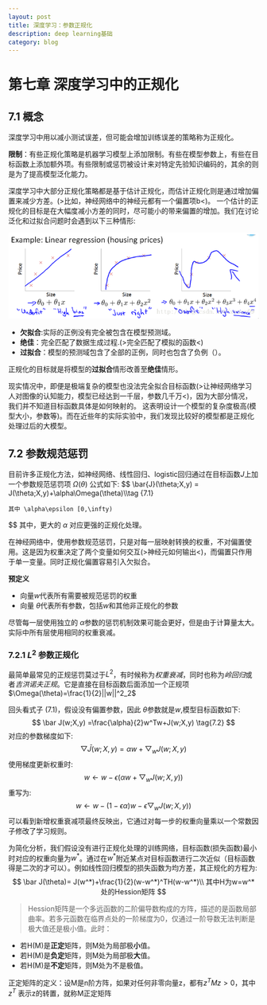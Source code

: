 ```yaml
---
layout: post
title: 深度学习：参数正规化
description: deep learning基础
category: blog
---
```


# 第七章 深度学习中的正规化
## 7.1 概念

  深度学习中用以减小测试误差，但可能会增加训练误差的策略称为正规化。

  **限制**：有些正规化策略是机器学习模型上添加限制。有些在模型参数上，有些在目标函数上添加额外项。有些限制或惩罚被设计来对特定先验知识编码的，其余的则是为了提高模型泛化能力。

  深度学习中大部分正规化策略都是基于估计正规化，而估计正规化则是通过增加偏置来减少方差。(>比如，神经网络中的神经元都有一个偏置项b<)。 一个估计的正规化的目标是在大幅度减小方差的同时，尽可能小的带来偏置的增加。我们在讨论泛化和过拟合问题时会遇到以下三种情形:

  ![拟合情况](/images/blog/regular1.png)

  + **欠拟合**:实际的正例没有完全被包含在模型预测域。
  + **绝佳**：完全匹配了数据生成过程.(>完全匹配了模拟的函数<)
  + **过拟合**：模型的预测域包含了全部的正例，同时也包含了负例（）。

  正规化的目标就是将模型的**过拟合**情形改善至**绝佳**情形。

  现实情况中，即便是极端复杂的模型也没法完全拟合目标函数(>让神经网络学习人对图像的认知能力，模型已经达到一千层，参数几千万<)，因为大部分情况，我们并不知道目标函数具体是如何映射的。
  这表明设计一个模型的复杂度极高(模型大小，参数等)。而在近些年的实际实验中，我们发现比较好的模型都是正规化处理过后的大模型。

## 7.2 参数规范惩罚

 目前许多正规化方法，如神经网络、线性回归、logistic回归通过在目标函数$J$上加一个参数规范惩罚项 $\Omega(\theta)$ 公式如下:
 $$
    \bar{J}(\theta;X,y) = J(\theta;X,y)+\alpha\Omega(\theta)\\\tag {7.1}

    其中 \alpha\epsilon [0,\infty)
 $$
 其中，更大的 $\alpha$ 对应更强的正规化处理。

 在神经网络中，使用参数规范惩罚，只是对每一层映射转换的权重，不对偏置使用。这是因为权重决定了两个变量如何交互(>神经元如何输出<)，而偏置只作用于单一变量。同时正规化偏置容易引入欠拟合。

**预定义**

+ 向量$w$代表所有需要被规范惩罚的权重
+ 向量 $\theta$代表所有参数，包括$w$和其他非正规化的参数

 尽管每一层使用独立的 $\alpha$参数的惩罚机制效果可能会更好，但是由于计算量太大。实际中所有层使用相同的权重衰减。

 ### 7.2.1 $L^2$ 参数正规化

   最简单最常见的正规惩罚莫过于$L^2$，有时候称为*权重衰减*，同时也称为*岭回归*或者*吉洪诺夫正规*。它是直接在目标函数后面添加一个正规项 $\Omega(\theta)=\frac{1}{2}||w||^2_2$

   回头看式子 $(7.1)$，假设没有偏置参数，因此 $\theta$参数就是$w$,模型目标函数如下:
   $$
    \bar J(w;X,y) =\frac{\alpha}{2}w^Tw+J(w;X,y) \tag{7.2}
   $$
   对应的参数梯度如下:
   $$
     \bigtriangledown\bar J(w;X,y)=\alpha w+\bigtriangledown_wJ(w;X,y)
   $$
   使用梯度更新权重时:
   $$
    w\leftarrow w-\epsilon(\alpha w+\bigtriangledown_wJ(w;X,y))
   $$
   重写为:
   $$
    w\leftarrow w-(1-\epsilon\alpha)w -\epsilon\bigtriangledown_wJ(w;X,y))
   $$
   可以看到新增权重衰减项最终反映出，它通过对每一步的权重向量乘以一个常数因子修改了学习规则。

   为简化分析，我们假设没有进行正规化处理的训练网络，目标函数(损失函数)最小时对应的权重向量为$w^*$。通过在$w^*$附近某点对目标函数进行二次近似（目标函数得是二次的才可以）。例如线性回归模型的损失函数为均方差，其正规化的方程为:
   $$
   \bar J(\theta)= J(w^*)+\frac{1}{2}(w-w^*)^TH(w-w^*)\\
   其中H为w=w^* 处的Hession矩阵
   $$

   >Hession矩阵是一个多远函数的二阶偏导数构成的方阵，描述的是函数局部曲率。若多元函数在临界点处的一阶梯度为0，仅通过一阶导数无法判断是极大值还是极小值。此时：
   + 若H(M)是**正定**矩阵，则M处为局部极**小**值。
   + 若H(M)是**负定**矩阵，则M处为局部极**大**值。
   + 若H(M)是**不定**矩阵，则M处为不是极值。

  正定矩阵的定义：设M是n阶方阵，如果对任何非零向量z，都有$z^TMz>0$，其中$z^T$ 表示z的转置，就称M正定矩阵
